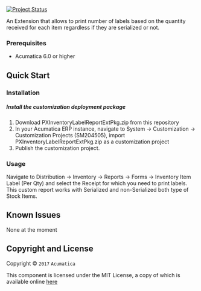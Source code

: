 [![Project Status](http://opensource.box.com/badges/active.svg)](http://opensource.box.com/badges)

An Extension that allows to print number of labels based on the quantity received for each item regardless if they are serialized or not.

### Prerequisites
* Acumatica 6.0 or higher

Quick Start
-----------

### Installation

##### Install the customization deployment package
1. Download PXInventoryLabelReportExtPkg.zip from this repository
2. In your Acumatica ERP instance, navigate to System -> Customization -> Customization Projects (SM204505), import PXInventoryLabelReportExtPkg.zip as a customization project
3. Publish the customization project.

### Usage

Navigate to Distribution -> Inventory -> Reports -> Forms -> Inventory Item Label (Per Qty) and select the Receipt for which you need to print labels. This custom report works with Serialized and non-Serialized both type of Stock Items.


Known Issues
------------
None at the moment

## Copyright and License

Copyright © `2017` `Acumatica`

This component is licensed under the MIT License, a copy of which is available online [here](LICENSE.md)
